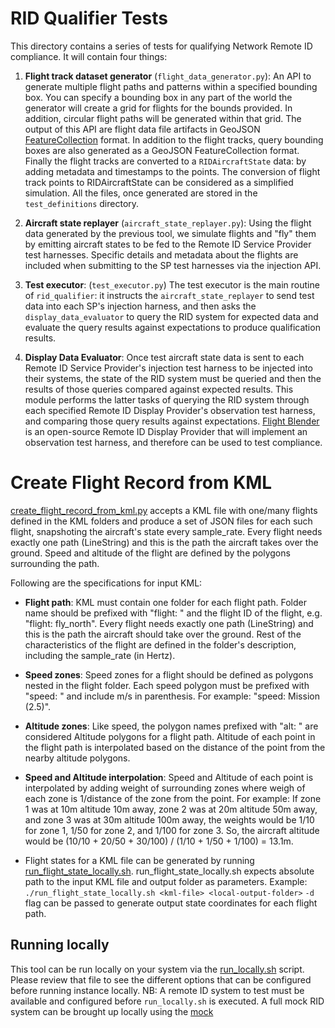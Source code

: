 # RID Qualifier Tests

This directory contains a series of tests for qualifying Network Remote ID compliance. It will contain four things:

1. **Flight track dataset generator** (`flight_data_generator.py`): An API to generate multiple flight paths and patterns within a specified bounding box. You can specify a bounding box in any part of the world the generator will create a grid for flights for the bounds provided. In addition, circular flight paths will be generated within that grid. The output of this API are flight data file artifacts in GeoJSON [FeatureCollection](https://tools.ietf.org/html/rfc7946#section-3.3) format. In addition to the flight tracks, query bounding boxes are also generated as a GeoJSON FeatureCollection format. Finally the flight tracks are converted to a `RIDAircraftState` data: by adding metadata and timestamps to the points. The conversion of flight track points to RIDAircraftState can be considered as a simplified simulation. All the files, once generated are stored in the `test_definitions` directory.

2. **Aircraft state replayer** (`aircraft_state_replayer.py`): Using the flight data generated by the previous tool, we simulate flights and "fly" them by emitting aircraft states to be fed to the Remote ID Service Provider test harnesses. Specific details and metadata about the flights are included when submitting to the SP test harnesses via the injection API.

3. **Test executor**: (`test_executor.py`) The test executor is  the main routine of `rid_qualifier`: it instructs the `aircraft_state_replayer` to send test data into each SP's injection harness, and then asks the `display_data_evaluator` to query the RID system for expected data and evaluate the query results against expectations to produce qualification results.

4. **Display Data Evaluator**: Once test aircraft state data is sent to each Remote ID Service Provider's injection test harness to be injected into their systems, the state of the RID system must be queried and then the results of those queries compared against expected results. This module performs the latter tasks of querying the RID system through each specified Remote ID Display Provider's observation test harness, and comparing those query results against expectations. [Flight Blender](https://github.com/openskies-sh/flight-blender) is an open-source Remote ID Display Provider that will implement an observation test harness, and therefore can be used to test compliance.

# Create Flight Record from KML
[create_flight_record_from_kml.py](create_flight_record_from_kml.py) accepts a KML file with one/many flights defined in the KML folders and produce a set of JSON files for each such flight, snapshoting the aircraft's state every sample_rate. Every flight needs exactly one path (LineString) and this is the path the aircraft takes over the ground. Speed and altitude of the flight  are defined by the polygons surrounding the path.

Following are the specifications for input KML:

- **Flight path**: KML must contain one folder for each flight path. Folder name should be prefixed with "flight: " and the flight ID of the flight, e.g. "flight: fly_north". Every flight needs exactly one path (LineString) and this is the path the aircraft should take over the ground. Rest of the characteristics of the flight are defined in the folder's description, including the sample_rate (in Hertz).

- **Speed zones**: Speed zones for a flight should be defined as polygons nested in the flight folder. Each speed polygon must be prefixed with "speed: " and include m/s in parenthesis. For example: "speed: Mission (2.5)".

- **Altitude zones**: Like speed, the polygon names prefixed with "alt: " are considered Altitude polygons for a flight path. Altitude of each point in the flight path is interpolated based on the distance of the point from the nearby altitude polygons.

- **Speed and Altitude interpolation**: Speed and Altitude of each point is interpolated by adding weight of surrounding zones where weigh of each zone is 1/distance of the zone from the point. For example: If zone 1 was at 10m altitude 10m away, zone 2 was at 20m altitude 50m away, and zone 3 was at 30m altitude 100m away, the weights would be 1/10 for zone 1, 1/50 for zone 2, and 1/100 for zone 3.  So, the aircraft altitude would be (10/10 + 20/50 + 30/100) / (1/10 + 1/50 + 1/100) = 13.1m.

- Flight states for a KML file can be generated by running [run_flight_state_locally.sh](run_flight_state_locally.sh). run_flight_state_locally.sh expects absolute path to the input KML file and output folder as parameters.
Example: `./run_flight_state_locally.sh <kml-file> <local-output-folder>`
`-d` flag can be passed to generate output state coordinates for each flight path. 


## Running locally

This tool can be run locally on your system via the [run_locally.sh](run_locally.sh) script. Please review that file to see the different options that can be configured before running instance locally. NB: A remote ID system to test must be available and configured before `run_locally.sh` is executed. A full mock RID system can be brought up locally using the [mock](mock/README.md)
